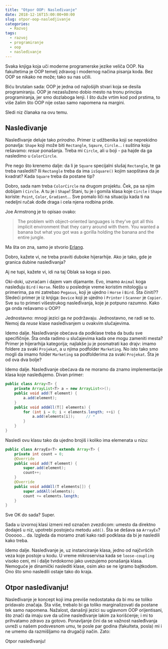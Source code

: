 ```yaml
---
title: "Otpor OOP: Nasleđivanje"
date: 2018-12-16T15:00:00+00:00
slug: otpor-oop-nasledjivanje
categories:
  - Razvoj
tags:
  - razvoj
  - programiranje
  - oop
  - nasleđivanje
---
```


Svaka knjiga koja uči moderne programerske jezike veliča OOP. Na fakultetima je OOP temelj zdravog i modernog načina pisanja koda. Bez OOP se nikako ne može; tako su nas učili.

Biću brutalan sada: OOP je jedna od najlošijih stvari koja se desila programiranju. OOP je nezasluženo dobio mesto na tronu principa programiranja, jer smo dozlaboga lenji. I što duže vrtim kod pod prstima, to više žalim što OOP nije ostao samo napomena na margini.

<!--more-->

Sledi niz članaka na ovu temu.

## Nasleđivanje

Nasleđivanje deluje tako _prirodno_. Primer iz udžbenika koji se neprekidno ponavlja: `Shape` koji može biti `Rectangle`, `Sqaure`, `Circle`... i suština koju rešavamo: _resue_ ponašanja. Treba mi `Circle`, ali u boji - pa hajde da ga nasledimo u `ColorCircle`.

Pre nego što krenemo dalje: da li je `Square` specijalni slušaj `Rectangle`, te ga treba naslediti? Ili `Rectangle` treba da ima `isSquare()` kojim saopštava da je kvadrat? Kada `Square` treba da postane tip?

Dobro, sada nam treba `ColorCircle` na drugom projektu. Ček, pa sa njim dobijam i `Circle`. A tu je i `Shape`! Stani, tu je i gomila klasa koje `Circle` i `Shape` koriste: `Point`, `Color`, `Gradient`... Sve pomalo liči na situaciju kada ti na nedeljni ručak dođe draga i cela njena rodbina pride.

Joe Armstrong je to opisao ovako:

> The problem with object-oriented languages is they’ve got all this implicit environment that they carry around with them. You wanted a banana but what you got was a gorilla holding the banana and the entire jungle.

Ma šta on zna, samo je stvorio [Erlang](https://www.erlang.org).

Dobro, kažete vi, ne treba praviti duboke hijerarhije. Ako je tako, gde je granica dubine nasleđivanja?

Aj ne tupi, kažete vi, idi na taj Oblak sa koga si pao.

Oki-doki, uzvraćam i dajem vam dijamante. Evo, imamo `Animal` koga nasleđuju `Bird` i `Horse`. Nešto u poslednje vreme koristim mitologiju u primerima, pa mi zatrebao `Pegasus`, koji je ujedno i `Horse` i `Bird`. Šta činiti?? Sledeći primer je iz knjiga: `Device` koji je ujedno i `Printer` i `Scanner` je `Copier`. Sve su to primeri višestrukog nasleđivanja, koje je potpuno razumno. Kako ga onda rešavamo u OOP?

Jednostavno: mnogi jezici ga _ne_ podržavaju. Jednostavno, ne radi se to. Nemoj da _reuse_ klase nasleđivanjem u ovakvim slučajevima.

Idemo dalje. Nasleđivanje obećava da podklase treba da budu sve specifičnije. Šta onda radimo u slučajevima kada one mogu zameniti mesta? Primer je hijerarhija kategorija; najlakše ju je posmatrati kao drajv: imamo foldere za svaki `Projekat`, a u njima podfolder `Marketing`. No isto tako smo mogli da imamo folder `Marketing` sa podfolderima za svaki `Projekat`. Šta je od ova dva bolje?

Idemo dalje. Nasleđivanje obećava da ne moramo da znamo implementacije klasa koje nasleđujemo. Divan primer:

```java
public class Array<T> {
    private ArrayList<T> a = new ArrayList<>();
    public void add(T element) {
        a.add(element);
    }
    public void addAll(T[] elements) {
        for (int i = 0; i < elements.length; ++i) {
            a.add(elements[i]);		// *
        }
    }
}
```

Nasledi ovu klasu tako da ujedno brojiš i koliko ima elemenata u nizu:

```java
public class ArrayEx<T> extends Array<T> {
    private int count = 0;
    @Override
    public void add(T element) {
        super.add(element);
        count++;
    }
    @Override
    public void addAll(T elements[]) {
        super.addAll(elements);
        count += elements.length;
    }
}
```

Sve OK do sada? Super.

Sada u izvornoj klasi izmeni red označen zvezdicom: umesto da direktno dodaješ u niz, upotrebi postojeću metodu `add()`. Šta se dešava sa `ArrayEx`? Oooooo... da. Izgleda da moramo znati kako radi podklasa da bi je nasledili kako treba.

Idemo dalje. Nasleđivanje je, uz instanciranje klasa, jedno od najčvršćih veza koje postoje u kodu. U vreme mikroservisa kada se `loose-coupling` visoko ceni, mi i dalje tvrdokorno jako uvezujemo ponašanja klasa. Nemoguće je dinamički naslediti klase, osim ako se ne igramo bajtkodom. Ono što smo nasledili ostaje tako do kraja.

## Otpor nasleđivanju!

Nasleđivanje je koncept koji ima previše nedostataka da bi mu se toliko pridavalo značaja. Šta više, trebalo bi ga toliko marginalizovati da postane tek samo napomena. Nažalost, današnji jezici su uglavnom OOP orijentisani, što znači da imaju sve da učine nasleđivanje lakim za korišćenje; i mi to prihvatamo zdravo za gotovo. Ponavljanje čini da se važnost nasleđivanja uvreži u našem podsvesnom umu, te posle par godina (fakulteta, posla) mi i ne umemo da razmišljamo na drugačiji način. Zato:

Otpor nasleđivanju!
